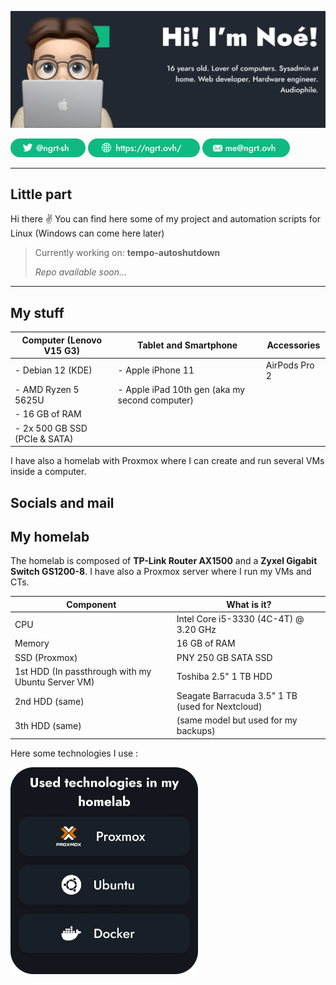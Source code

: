 ![banner](https://github.com/ngrt-sh/ngrt-sh/blob/main/Github%20Banner.png?raw=true)

[![X](https://github.com/ngrt-sh/ngrt-sh/blob/main/X%20btn.png?raw=true)](https://x.com/ngrt-sh) [![Website](https://github.com/ngrt-sh/ngrt-sh/blob/main/Website%20btn.png?raw=true)](https://ngrt.ovh/) [![Mail](https://github.com/ngrt-sh/ngrt-sh/blob/main/Mail%20btn.png?raw=true)](mailto:me@ngrt.ovh)

---

## Little part 

Hi there ✌ You can find here some of my project and automation scripts for Linux (Windows can come here later)

> Currently working on: **tempo-autoshutdown**
> 
> *Repo available soon...*

---

## My stuff

| Computer (Lenovo V15 G3)         | Tablet and Smartphone                          | Accessories   |
|----------------------------------|------------------------------------------------|---------------|
| - Debian 12 (KDE)                | - Apple iPhone 11                              | AirPods Pro 2 |
| - AMD Ryzen 5 5625U              | - Apple iPad 10th gen (aka my second computer) |
| - 16 GB of RAM
| - 2x 500 GB SSD (PCIe & SATA)

I have also a homelab with Proxmox where I can create and run several VMs inside a computer.

## Socials and mail

## My homelab

The homelab is composed of **TP-Link Router AX1500** and a **Zyxel Gigabit Switch GS1200-8**.
I have also a Proxmox server where I run my VMs and CTs.

| Component                                           | What is it?                                                   |
|-----------------------------------------------------|---------------------------------------------------------------|
| CPU                                                 | Intel Core i5-3330 (4C-4T) @ 3.20 GHz                         |
| Memory                                              | 16 GB of RAM                                                  |
| SSD (Proxmox)                                       | PNY 250 GB SATA SSD                                           |
| 1st HDD (In passthrough with my Ubuntu Server VM)   | Toshiba 2.5" 1 TB HDD                                         |
| 2nd HDD (same)                                      | Seagate Barracuda 3.5" 1 TB (used for Nextcloud)              |
| 3th HDD (same)                                      | (same model but used for my backups)                          |

Here some technologies I use :

<img src="https://github.com/ngrt-sh/ngrt-sh/blob/main/Used%20technos.png?raw=true" alt="Technos" width="300"/>
